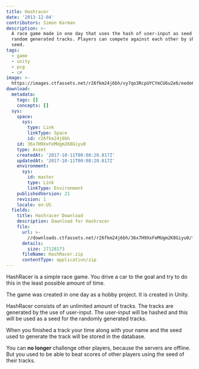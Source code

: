 ```yaml
---
title: Hashracer
date: '2013-12-04'
contributors: Simon Karman
description: >-
  A race game made in one day that uses the hash of user-input as seed for the
  random generated tracks. Players can compete against each other by sharing the
  seed.
tags:
  - game
  - unity
  - pcg
  - c#
image: >-
  https://images.ctfassets.net/r26fkm24j6bh/vy7qo3RcpUYCYmCU6u2e6/eede6a18792568c498dc39a2751dfea6/HashRacer.png
download:
  metadata:
    tags: []
    concepts: []
  sys:
    space:
      sys:
        type: Link
        linkType: Space
        id: r26fkm24j6bh
    id: 36x7H9XxFeMUgm2K8Giyu0
    type: Asset
    createdAt: '2017-10-11T00:08:20.817Z'
    updatedAt: '2017-10-11T00:08:20.817Z'
    environment:
      sys:
        id: master
        type: Link
        linkType: Environment
    publishedVersion: 21
    revision: 1
    locale: en-US
  fields:
    title: Hashracer Download
    description: Download for Hashracer
    file:
      url: >-
        //downloads.ctfassets.net/r26fkm24j6bh/36x7H9XxFeMUgm2K8Giyu0/f52aeeee66be047ffb4a5532741adacf/HashRacer.zip
      details:
        size: 27128173
      fileName: HashRacer.zip
      contentType: application/zip
---
```


HashRacer is a simple race game. You drive a car to the goal and try to do this in the least possible amount of time. 

The game was created in one day as a hobby project. It is created in Unity.

HashRacer consists of an unlimited amount of tracks. The tracks are generated by the use of user-input. The user-input will be hashed and this will be used as a seed for the randomly generated tracks.

When you finished a track your time along with your name and the seed used to generate the track will be stored in the database.

You can __no longer__ challenge other players, because the servers are offline. But you used to be able to beat scores of other players using the seed of their tracks. 